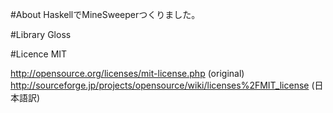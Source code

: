 #About
HaskellでMineSweeperつくりました。

#Library
Gloss

#Licence
MIT

http://opensource.org/licenses/mit-license.php (original)
http://sourceforge.jp/projects/opensource/wiki/licenses%2FMIT_license (日本語訳)
